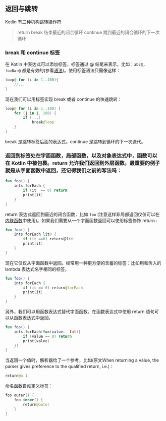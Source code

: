 ## 返回与跳转
Kotlin 有三种机构跳转操作符

> return 
> break 结束最近的闭合循环
> continue 跳到最近的闭合循环的下一次循环

### break 和 continue 标签
在 Kotlin 中表达式可以添加标签。标签通过 @ 结尾来表示，比如：`abc@`，`fooBar@` 都是有效的(参看[语法](http://kotlinlang.org/docs/reference/grammar.html#label))。使用标签语法只需像这样：

```kotlin
loop@ for (i in 1..100){
	//...
}
```

现在我们可以用标签实现 break 或者 continue 的快速跳转：

```kotlin
loop@ for (i in 1..100) {
	for (j in i..100) {
		if (...)
			break@loop
	}
}
```

break 是跳转标签后面的表达式，continue 是跳转到循环的下一次迭代。

###  返回到标签处在字面函数，局部函数，以及对象表达式中，函数可以在 Kotlin 中被包裹。return 允许我们返回到外层函数。最重要的例子就是从字面函数中返回，还记得我们之前的写法吗：

```kotlin
fun foo() {
	ints.forEach {
		if (it  == 0) return
		print(it)
	}
}
```

return 表达式返回到最近的闭合函数，比如 `foo` (注意这样非局部返回仅仅可以在[内联函数](http://kotlinlang.org/docs/reference/inline-functions.html)中使用)。如果我们需要从一个字面函数返回可以使用标签修饰 return :

```kotlin
fun foo() {
	ints.forEach lit@ {
		if (it ==0) return＠lit
		print(it)
	}
}
```

现在它仅仅从字面函数中返回。经常用一种更方便的含蓄的标签：比如用和传入的 lambda 表达式名字相同的标签。

```kotlin
fun foo() {
	ints.forEach {
		if (it == 0) return@forEach
		print(it)
	}
}
```

另外，我们可以用函数表达式替代字面函数。在函数表达式中使用 return 语句可以从函数表达式中返回。

```kotlin
fun foo() {
	ints.forEach(fun(value:  Int){
		if (value == 0) return
		print(value)
	})
}
```


当返回一个值时，解析器给了一个参考，比如(原文When returning a value, the parser gives preference to the qualified return, i.e.)：

```kotlin
return@a 1
```

命名函数自动定义标签：

```kotlin
foo outer() {
	foo inner() {
		return@outer
	}
}
```
